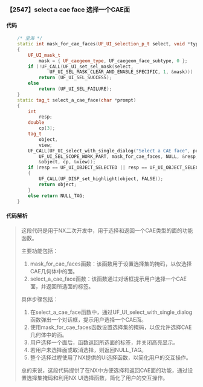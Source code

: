 ### 【2547】select a cae face 选择一个CAE面

#### 代码

```cpp
    /* 里海 */  
    static int mask_for_cae_faces(UF_UI_selection_p_t select, void *type)  
    {  
        UF_UI_mask_t  
            mask = { UF_caegeom_type, UF_caegeom_face_subtype, 0 };  
        if (!UF_CALL(UF_UI_set_sel_mask(select,  
                UF_UI_SEL_MASK_CLEAR_AND_ENABLE_SPECIFIC, 1, &mask)))  
            return (UF_UI_SEL_SUCCESS);  
        else  
            return (UF_UI_SEL_FAILURE);  
    }  
    static tag_t select_a_cae_face(char *prompt)  
    {  
        int  
            resp;  
        double  
            cp[3];  
        tag_t  
            object,  
            view;  
        UF_CALL(UF_UI_select_with_single_dialog("Select a CAE face", prompt,  
            UF_UI_SEL_SCOPE_WORK_PART, mask_for_cae_faces, NULL, &resp,  
            &object, cp, &view));  
        if (resp == UF_UI_OBJECT_SELECTED || resp == UF_UI_OBJECT_SELECTED_BY_NAME)  
        {  
            UF_CALL(UF_DISP_set_highlight(object, FALSE));  
            return object;  
        }  
        else return NULL_TAG;  
    }

```

#### 代码解析

> 这段代码是用于NX二次开发中，用于选择和返回一个CAE类型的面的功能函数。
>
> 主要功能包括：
>
> 1. mask_for_cae_faces函数：该函数用于设置选择集的掩码，以仅选择CAE几何体中的面。
> 2. select_a_cae_face函数：该函数通过对话框提示用户选择一个CAE面，并返回所选面的标签。
>
> 具体步骤包括：
>
> 1. 在select_a_cae_face函数中，通过UF_UI_select_with_single_dialog函数弹出一个对话框，提示用户选择一个CAE面。
> 2. 使用mask_for_cae_faces函数设置选择集的掩码，以仅允许选择CAE几何体中的面。
> 3. 用户选择一个面后，函数返回所选面的标签，并关闭高亮显示。
> 4. 若用户未选择面或取消选择，则返回NULL_TAG。
> 5. 整个选择过程使用了NX提供的UI选择函数，以简化用户的交互操作。
>
> 总的来说，这段代码提供了在NX中方便选择和返回CAE面的功能，通过设置选择集掩码和利用NX UI选择函数，简化了用户的交互操作。
>
